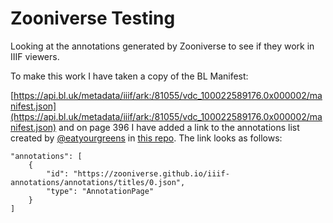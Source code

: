 # Zooniverse Testing

Looking at the annotations generated by Zooniverse to see if they work in IIIF viewers. 

To make this work I have taken a copy of the BL Manifest: 

[https://api.bl.uk/metadata/iiif/ark:/81055/vdc_100022589176.0x000002/manifest.json](https://api.bl.uk/metadata/iiif/ark:/81055/vdc_100022589176.0x000002/manifest.json) and on page 396 I have added a link to the annotations list created by [@eatyourgreens](https://github.com/eatyourgreens) in [this repo](https://github.com/zooniverse/iiif-annotations). The link looks as follows:

```
"annotations": [
    {
        "id": "https://zooniverse.github.io/iiif-annotations/annotations/titles/0.json",
        "type": "AnnotationPage"
    }
]
```

<div id="mirador" style="width:100%, height:500px"></div>
<script type='text/javascript' src='https://unpkg.com/mirador@latest/dist/mirador.min.js'></script>
<script type="text/javascript">
      var miradorInstance = Mirador.viewer({
        id: 'mirador',
        windows: [
            {
                manifestId: 'https://glenrobson.github.io/iiif_stuff/zooniverse/manifest.json',
                canvasIndex: 396,
                sideBarPanel: 'annotations',
                sideBarOpen: true,
            }
        ],
      });
</script>      
